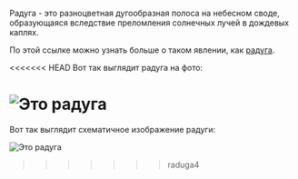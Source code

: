 Радуга - это разноцветная дугообразная полоса на небесном своде, образующаяся вследствие преломления солнечных лучей в дождевых каплях.

По этой ссылке можно узнать больше о таком явлении, как [радуга](https://ru.wikipedia.org/wiki/Радуга "Кликните по ссылке").

<<<<<<< HEAD
Вот так выглядит радуга на фото:

![Это радуга](raduga.jpg)
=======
Вот так выглядит схематичное изображение радуги:

![Это радуга](rainbow4friend.png)
>>>>>>> raduga4
